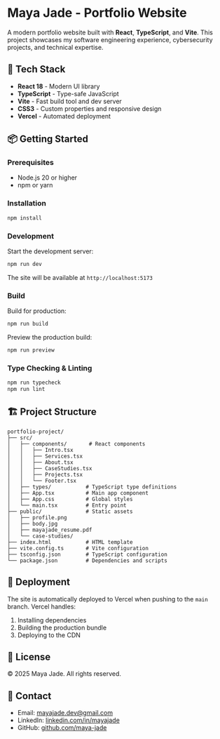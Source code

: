 # Maya Jade - Portfolio Website

A modern portfolio website built with **React**, **TypeScript**, and **Vite**. This project showcases my software engineering experience, cybersecurity projects, and technical expertise.

## 🚀 Tech Stack

- **React 18** - Modern UI library
- **TypeScript** - Type-safe JavaScript
- **Vite** - Fast build tool and dev server
- **CSS3** - Custom properties and responsive design
- **Vercel** - Automated deployment

## 📦 Getting Started

### Prerequisites

- Node.js 20 or higher
- npm or yarn

### Installation

```bash
npm install
```

### Development

Start the development server:

```bash
npm run dev
```

The site will be available at `http://localhost:5173`

### Build

Build for production:

```bash
npm run build
```

Preview the production build:

```bash
npm run preview
```

### Type Checking & Linting

```bash
npm run typecheck
npm run lint
```

## 🏗️ Project Structure

```
portfolio-project/
├── src/
│   ├── components/       # React components
│   │   ├── Intro.tsx
│   │   ├── Services.tsx
│   │   ├── About.tsx
│   │   ├── CaseStudies.tsx
│   │   ├── Projects.tsx
│   │   └── Footer.tsx
│   ├── types/           # TypeScript type definitions
│   ├── App.tsx          # Main app component
│   ├── App.css          # Global styles
│   └── main.tsx         # Entry point
├── public/              # Static assets
│   ├── profile.png
│   ├── body.jpg
│   ├── mayajade_resume.pdf
│   └── case-studies/
├── index.html           # HTML template
├── vite.config.ts       # Vite configuration
├── tsconfig.json        # TypeScript configuration
└── package.json         # Dependencies and scripts
```

## 🚢 Deployment

The site is automatically deployed to Vercel when pushing to the `main` branch. Vercel handles:

1. Installing dependencies
2. Building the production bundle
3. Deploying to the CDN

## 📄 License

© 2025 Maya Jade. All rights reserved.

## 📧 Contact

- Email: mayajade.dev@gmail.com
- LinkedIn: [linkedin.com/in/mayajade](https://www.linkedin.com/in/mayajade)
- GitHub: [github.com/maya-jade](https://github.com/maya-jade)

